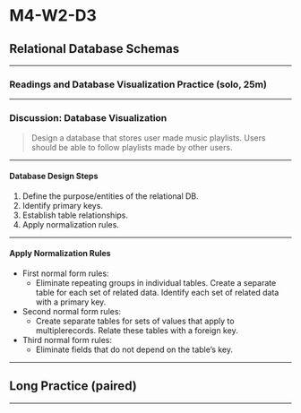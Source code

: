 # M4-W2-D3

## Relational Database Schemas

---

### Readings and Database Visualization Practice (solo, 25m)

---

### Discussion: Database Visualization

> Design a database that stores user made music playlists.
> Users should be able to follow playlists made by other users.

---

#### Database Design Steps

1. Define the purpose/entities of the relational DB.
2. Identify primary keys.
3. Establish table relationships.
4. Apply normalization rules.

---

#### Apply Normalization Rules

- First normal form rules:
  - Eliminate repeating groups in individual tables.
    Create a separate table for each set of related data.
    Identify each set of related data with a primary key.
- Second normal form rules:
  - Create separate tables for sets of values that apply to multiplerecords.
    Relate these tables with a foreign key.
- Third normal form rules:
  - Eliminate fields that do not depend on the table’s key.

---

## Long Practice (paired)

---
